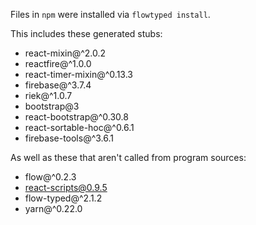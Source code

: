 Files in `npm` were installed via `flowtyped install`.

This includes these generated stubs:

* react-mixin@^2.0.2
* reactfire@^1.0.0
* react-timer-mixin@^0.13.3
* firebase@^3.7.4
* riek@^1.0.7
* bootstrap@3
* react-bootstrap@^0.30.8
* react-sortable-hoc@^0.6.1
* firebase-tools@^3.6.1

As well as these that aren't called from program sources:

* flow@^0.2.3
* react-scripts@0.9.5
* flow-typed@^2.1.2
* yarn@^0.22.0
